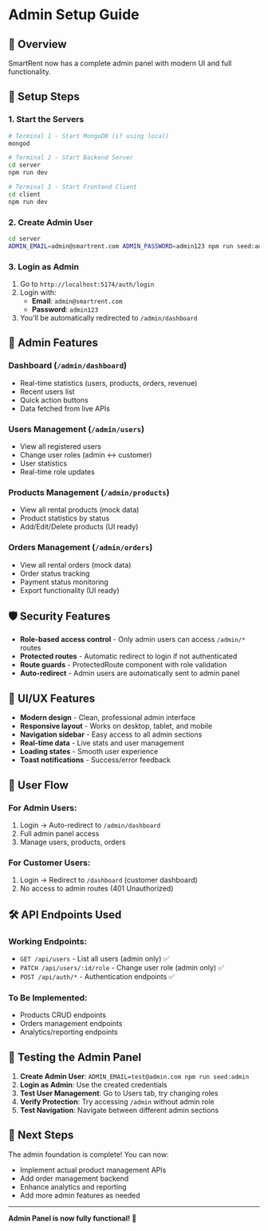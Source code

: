# Admin Setup Guide

## 🎯 Overview
SmartRent now has a complete admin panel with modern UI and full functionality.

## 🔧 Setup Steps

### 1. **Start the Servers**
```bash
# Terminal 1 - Start MongoDB (if using local)
mongod

# Terminal 2 - Start Backend Server
cd server
npm run dev

# Terminal 3 - Start Frontend Client  
cd client
npm run dev
```

### 2. **Create Admin User**
```bash
cd server
ADMIN_EMAIL=admin@smartrent.com ADMIN_PASSWORD=admin123 npm run seed:admin
```

### 3. **Login as Admin**
1. Go to `http://localhost:5174/auth/login`
2. Login with:
   - **Email**: `admin@smartrent.com` 
   - **Password**: `admin123`
3. You'll be automatically redirected to `/admin/dashboard`

## 🎨 Admin Features

### **Dashboard** (`/admin/dashboard`)
- Real-time statistics (users, products, orders, revenue)
- Recent users list
- Quick action buttons
- Data fetched from live APIs

### **Users Management** (`/admin/users`)
- View all registered users
- Change user roles (admin ↔ customer)
- User statistics
- Real-time role updates

### **Products Management** (`/admin/products`)
- View all rental products (mock data)
- Product statistics by status
- Add/Edit/Delete products (UI ready)

### **Orders Management** (`/admin/orders`) 
- View all rental orders (mock data)
- Order status tracking
- Payment status monitoring
- Export functionality (UI ready)

## 🛡️ Security Features

- **Role-based access control** - Only admin users can access `/admin/*` routes
- **Protected routes** - Automatic redirect to login if not authenticated
- **Route guards** - ProtectedRoute component with role validation
- **Auto-redirect** - Admin users are automatically sent to admin panel

## 🎨 UI/UX Features

- **Modern design** - Clean, professional admin interface
- **Responsive layout** - Works on desktop, tablet, and mobile
- **Navigation sidebar** - Easy access to all admin sections
- **Real-time data** - Live stats and user management
- **Loading states** - Smooth user experience
- **Toast notifications** - Success/error feedback

## 🔄 User Flow

### **For Admin Users:**
1. Login → Auto-redirect to `/admin/dashboard`
2. Full admin panel access
3. Manage users, products, orders

### **For Customer Users:**
1. Login → Redirect to `/dashboard` (customer dashboard)
2. No access to admin routes (401 Unauthorized)

## 🛠️ API Endpoints Used

### **Working Endpoints:**
- `GET /api/users` - List all users (admin only) ✅
- `PATCH /api/users/:id/role` - Change user role (admin only) ✅
- `POST /api/auth/*` - Authentication endpoints ✅

### **To Be Implemented:**
- Products CRUD endpoints
- Orders management endpoints  
- Analytics/reporting endpoints

## 🎯 Testing the Admin Panel

1. **Create Admin User**: `ADMIN_EMAIL=test@admin.com npm run seed:admin`
2. **Login as Admin**: Use the created credentials
3. **Test User Management**: Go to Users tab, try changing roles
4. **Verify Protection**: Try accessing `/admin` without admin role
5. **Test Navigation**: Navigate between different admin sections

## 🚀 Next Steps

The admin foundation is complete! You can now:
- Implement actual product management APIs
- Add order management backend
- Enhance analytics and reporting
- Add more admin features as needed

---

**Admin Panel is now fully functional!** 🎉
